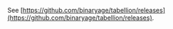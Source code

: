 See [https://github.com/binaryage/tabellion/releases](https://github.com/binaryage/tabellion/releases).
